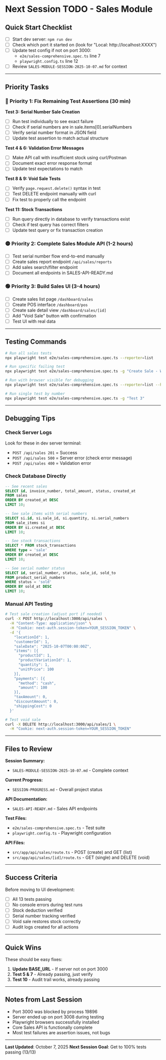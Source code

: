 # Next Session TODO - Sales Module

## Quick Start Checklist

- [ ] Start dev server: `npm run dev`
- [ ] Check which port it started on (look for "Local: http://localhost:XXXX")
- [ ] Update test config if not on port 3000:
  - `e2e/sales-comprehensive.spec.ts` line 7
  - `playwright.config.ts` line 12
- [ ] Review `SALES-MODULE-SESSION-2025-10-07.md` for context

---

## Priority Tasks

### 🔴 Priority 1: Fix Remaining Test Assertions (30 min)

**Test 3: Serial Number Sale Creation**
- [ ] Run test individually to see exact failure
- [ ] Check if serial numbers are in sale.items[0].serialNumbers
- [ ] Verify serial number format in JSON field
- [ ] Update test assertion to match actual structure

**Test 4 & 6: Validation Error Messages**
- [ ] Make API call with insufficient stock using curl/Postman
- [ ] Document exact error response format
- [ ] Update test expectations to match

**Test 8 & 9: Void Sale Tests**
- [ ] Verify `page.request.delete()` syntax in test
- [ ] Test DELETE endpoint manually with curl
- [ ] Fix test to properly call the endpoint

**Test 11: Stock Transactions**
- [ ] Run query directly in database to verify transactions exist
- [ ] Check if test query has correct filters
- [ ] Update test query or fix transaction creation

### 🟡 Priority 2: Complete Sales Module API (1-2 hours)

- [ ] Test serial number flow end-to-end manually
- [ ] Create sales report endpoint `/api/sales/reports`
- [ ] Add sales search/filter endpoint
- [ ] Document all endpoints in SALES-API-READY.md

### 🟢 Priority 3: Build Sales UI (3-4 hours)

- [ ] Create sales list page `/dashboard/sales`
- [ ] Create POS interface `/dashboard/pos`
- [ ] Create sale detail view `/dashboard/sales/[id]`
- [ ] Add "Void Sale" button with confirmation
- [ ] Test UI with real data

---

## Testing Commands

```bash
# Run all sales tests
npx playwright test e2e/sales-comprehensive.spec.ts --reporter=list

# Run specific failing test
npx playwright test e2e/sales-comprehensive.spec.ts -g "Create Sale - With Serial Numbers"

# Run with browser visible for debugging
npx playwright test e2e/sales-comprehensive.spec.ts --reporter=list --headed

# Run single test by number
npx playwright test e2e/sales-comprehensive.spec.ts -g "Test 3"
```

---

## Debugging Tips

### Check Server Logs
Look for these in dev server terminal:
- `POST /api/sales 201` = Success
- `POST /api/sales 500` = Server error (check error message)
- `POST /api/sales 400` = Validation error

### Check Database Directly
```sql
-- See recent sales
SELECT id, invoice_number, total_amount, status, created_at
FROM sales
ORDER BY created_at DESC
LIMIT 10;

-- See sale items with serial numbers
SELECT si.id, si.sale_id, si.quantity, si.serial_numbers
FROM sale_items si
ORDER BY si.created_at DESC
LIMIT 10;

-- See stock transactions
SELECT * FROM stock_transactions
WHERE type = 'sale'
ORDER BY created_at DESC
LIMIT 10;

-- See serial number status
SELECT id, serial_number, status, sale_id, sold_to
FROM product_serial_numbers
WHERE status = 'sold'
ORDER BY sold_at DESC
LIMIT 10;
```

### Manual API Testing
```bash
# Test sale creation (adjust port if needed)
curl -X POST http://localhost:3000/api/sales \
  -H "Content-Type: application/json" \
  -H "Cookie: next-auth.session-token=YOUR_SESSION_TOKEN" \
  -d '{
    "locationId": 1,
    "customerId": 1,
    "saleDate": "2025-10-07T00:00:00Z",
    "items": [{
      "productId": 1,
      "productVariationId": 1,
      "quantity": 1,
      "unitPrice": 100
    }],
    "payments": [{
      "method": "cash",
      "amount": 100
    }],
    "taxAmount": 0,
    "discountAmount": 0,
    "shippingCost": 0
  }'

# Test void sale
curl -X DELETE http://localhost:3000/api/sales/1 \
  -H "Cookie: next-auth.session-token=YOUR_SESSION_TOKEN"
```

---

## Files to Review

**Session Summary:**
- `SALES-MODULE-SESSION-2025-10-07.md` - Complete context

**Current Progress:**
- `SESSION-PROGRESS.md` - Overall project status

**API Documentation:**
- `SALES-API-READY.md` - Sales API endpoints

**Test Files:**
- `e2e/sales-comprehensive.spec.ts` - Test suite
- `playwright.config.ts` - Playwright configuration

**API Files:**
- `src/app/api/sales/route.ts` - POST (create) and GET (list)
- `src/app/api/sales/[id]/route.ts` - GET (single) and DELETE (void)

---

## Success Criteria

Before moving to UI development:
- [ ] All 13 tests passing
- [ ] No console errors during test runs
- [ ] Stock deduction verified
- [ ] Serial number tracking verified
- [ ] Void sale restores stock correctly
- [ ] Audit logs created for all actions

---

## Quick Wins

These should be easy fixes:
1. **Update BASE_URL** - If server not on port 3000
2. **Test 5 & 7** - Already passing, just verify
3. **Test 10** - Audit trail works, already passing

---

## Notes from Last Session

- Port 3000 was blocked by process 19896
- Server ended up on port 3008 during testing
- Playwright browsers successfully installed
- Core Sales API is functionally complete
- Most test failures are assertion issues, not bugs

---

**Last Updated**: October 7, 2025
**Next Session Goal**: Get to 100% tests passing (13/13)
